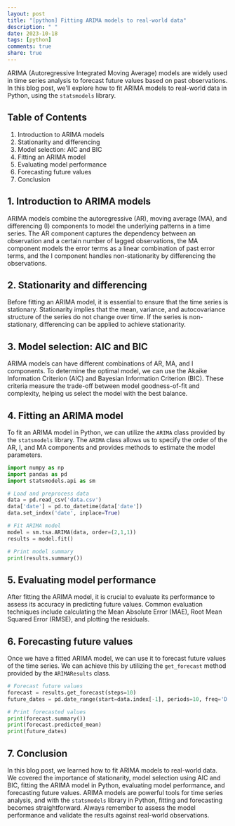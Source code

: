 ```yaml
---
layout: post
title: "[python] Fitting ARIMA models to real-world data"
description: " "
date: 2023-10-18
tags: [python]
comments: true
share: true
---
```


ARIMA (Autoregressive Integrated Moving Average) models are widely used in time series analysis to forecast future values based on past observations. In this blog post, we'll explore how to fit ARIMA models to real-world data in Python, using the `statsmodels` library.

## Table of Contents
1. Introduction to ARIMA models
2. Stationarity and differencing
3. Model selection: AIC and BIC
4. Fitting an ARIMA model
5. Evaluating model performance
6. Forecasting future values
7. Conclusion

## 1. Introduction to ARIMA models

ARIMA models combine the autoregressive (AR), moving average (MA), and differencing (I) components to model the underlying patterns in a time series. The AR component captures the dependency between an observation and a certain number of lagged observations, the MA component models the error terms as a linear combination of past error terms, and the I component handles non-stationarity by differencing the observations.

## 2. Stationarity and differencing

Before fitting an ARIMA model, it is essential to ensure that the time series is stationary. Stationarity implies that the mean, variance, and autocovariance structure of the series do not change over time. If the series is non-stationary, differencing can be applied to achieve stationarity.

## 3. Model selection: AIC and BIC

ARIMA models can have different combinations of AR, MA, and I components. To determine the optimal model, we can use the Akaike Information Criterion (AIC) and Bayesian Information Criterion (BIC). These criteria measure the trade-off between model goodness-of-fit and complexity, helping us select the model with the best balance.

## 4. Fitting an ARIMA model

To fit an ARIMA model in Python, we can utilize the `ARIMA` class provided by the `statsmodels` library. The `ARIMA` class allows us to specify the order of the AR, I, and MA components and provides methods to estimate the model parameters.

```python
import numpy as np
import pandas as pd
import statsmodels.api as sm

# Load and preprocess data
data = pd.read_csv('data.csv')
data['date'] = pd.to_datetime(data['date'])
data.set_index('date', inplace=True)

# Fit ARIMA model
model = sm.tsa.ARIMA(data, order=(2,1,1))
results = model.fit()

# Print model summary
print(results.summary())
```

## 5. Evaluating model performance

After fitting the ARIMA model, it is crucial to evaluate its performance to assess its accuracy in predicting future values. Common evaluation techniques include calculating the Mean Absolute Error (MAE), Root Mean Squared Error (RMSE), and plotting the residuals.

## 6. Forecasting future values

Once we have a fitted ARIMA model, we can use it to forecast future values of the time series. We can achieve this by utilizing the `get_forecast` method provided by the `ARIMAResults` class.

```python
# Forecast future values
forecast = results.get_forecast(steps=10)
future_dates = pd.date_range(start=data.index[-1], periods=10, freq='D')

# Print forecasted values
print(forecast.summary())
print(forecast.predicted_mean)
print(future_dates)
```

## 7. Conclusion

In this blog post, we learned how to fit ARIMA models to real-world data. We covered the importance of stationarity, model selection using AIC and BIC, fitting the ARIMA model in Python, evaluating model performance, and forecasting future values. ARIMA models are powerful tools for time series analysis, and with the `statsmodels` library in Python, fitting and forecasting becomes straightforward. Always remember to assess the model performance and validate the results against real-world observations.